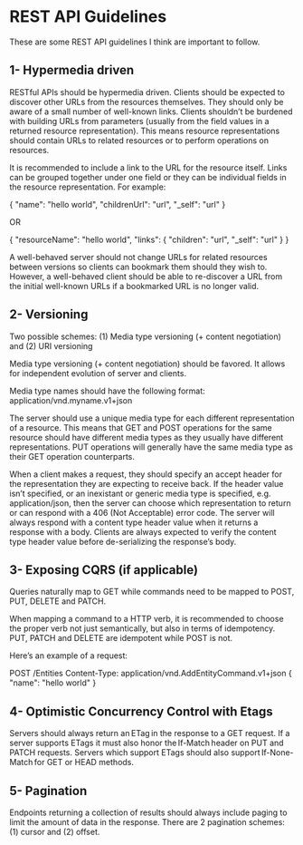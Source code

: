 # REST API Guidelines

These are some REST API guidelines I think are important to follow.

## 1- Hypermedia driven

RESTful APIs should be hypermedia driven. Clients should be expected to discover other URLs from the resources themselves. They should only be aware of a small number of well-known links. Clients shouldn’t be burdened with building URLs from parameters (usually from the field values in a returned resource representation). This means resource representations should contain URLs to related resources or to perform operations on resources.

It is recommended to include a link to the URL for the resource itself. Links can be grouped together under one field or they can be individual fields in the resource representation. For example:

{
    "name": "hello world",
    "childrenUrl": "url",
    "_self": "url"
}

OR

{
    "resourceName": "hello world",
    "links": {
        "children": "url",
        "_self": "url"
    }
}

A well-behaved server should not change URLs for related resources between versions so clients can bookmark them should they wish to. However, a well-behaved client should be able to re-discover a URL from the initial well-known URLs if a bookmarked URL is no longer valid.

## 2- Versioning

Two possible schemes: (1) Media type versioning (+ content negotiation) and (2) URI versioning

Media type versioning (+ content negotiation) should be favored. It allows for independent evolution of server and clients.

Media type names should have the following format: application/vnd.myname.v1+json

The server should use a unique media type for each different representation of a resource. This means that GET and POST operations for the same resource should have different media types as they usually have different representations. PUT operations will generally have the same media type as their GET operation counterparts.

When a client makes a request, they should specify an accept header for the representation they are expecting to receive back. If the header value isn’t specified, or an inexistant or generic media type is specified, e.g. application/json, then the server can choose which representation to return or can respond with a 406 (Not Acceptable) error code. The server will always respond with a content type header value when it returns a response with a body. Clients are always expected to verify the content type header value before de-serializing the response’s body.

## 3- Exposing CQRS (if applicable)

Queries naturally map to GET while commands need to be mapped to POST, PUT, DELETE and PATCH.

When mapping a command to a HTTP verb, it is recommended to choose the proper verb not just semantically, but also in terms of idempotency. PUT, PATCH and DELETE are idempotent while POST is not.

Here’s an example of a request:

POST /Entities
Content-Type: application/vnd.AddEntityCommand.v1+json
{
    "name": "hello world"
}

## 4- Optimistic Concurrency Control with Etags 

Servers should always return an ETag in the response to a GET request. If a server supports ETags it must also honor the If-Match header on PUT and PATCH requests. Servers which support ETags should also support If-None-Match for GET or HEAD methods. 

## 5- Pagination

Endpoints returning a collection of results should always include paging to limit the amount of data in the response. There are 2 pagination schemes: (1) cursor and (2) offset.

